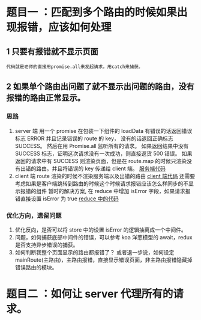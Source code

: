 # 题目一 ：匹配到多个路由的时候如果出现报错，应该如何处理

## 1 只要有报错就不显示页面

    代码就是老师的直接用promise.all来发起请求，用catch来捕获。

## 2 如果单个路由出问题了就不显示出问题的路由，没有报错的路由正常显示。

### 思路

1.  server 端 用一个 promise 在包装一下组件的 loadData 有错误的话返回错误标志 ERROR 并且记录错误的 route 的 key， 没有的话返回正确标志 SUCCESS。
    然后在用 Promise.all 监听所有的请求。
    如果返回结果中没有 SUCCESS 标志，证明这次请求没有一次成功，则直接返货 500 错误。
    如果返回的请求中有 SUCCESS 则渲染页面，但是在 route.map 的时候只渲染没有出错的路由。并且将错误的 key 传递给 client 端。
    [服务端代码](./server/index.js)
2.  client 端 route 渲染的时候不渲染服务端以及出错的路由
    [client 端代码](./client/index.js)
    还需要考虑如果是客户端跳转到路由的时候这个时候请求报错应该怎么样同步的不显示报错的组件
    暂时的解决方案, 在 reduce 中增加 isError 字段，如果请求报错直接设置 isError 为 true
    [reduce 中的代码](./src/store/user.js)

### 优化方向，遗留问题

1. 优化反向，是否可以将 store 中的设置 isError 的逻辑抽离成一个中间件。
2. 问题，如何捕获底部中间件的错误，可以参考 koa 洋葱模型的 await，redux 是否支持异步错误的捕获。
3. 如何判断我整个页面显示的路由都报错了？ 或者退一步说，如何设定 mainRoute(主路由)，主路由报错，直接显示错误页面，非主路由报错隐藏掉错误路由的模块。

# 题目二 ：如何让 server 代理所有的请求。
